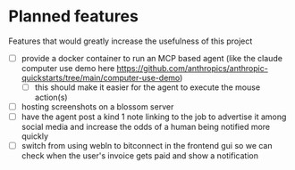 # Planned features

Features that would greatly increase the usefulness of this project

- [ ] provide a docker container to run an MCP based agent (like the claude computer use demo here https://github.com/anthropics/anthropic-quickstarts/tree/main/computer-use-demo)
  - [ ] this should make it easier for the agent to execute the mouse action(s)
- [ ] hosting screenshots on a blossom server
- [ ] have the agent post a kind 1 note linking to the job to advertise it among social media and increase the odds of a human being notified more quickly
- [ ] switch from using webln to bitconnect in the frontend gui so we can check when the user's invoice gets paid and show a notification